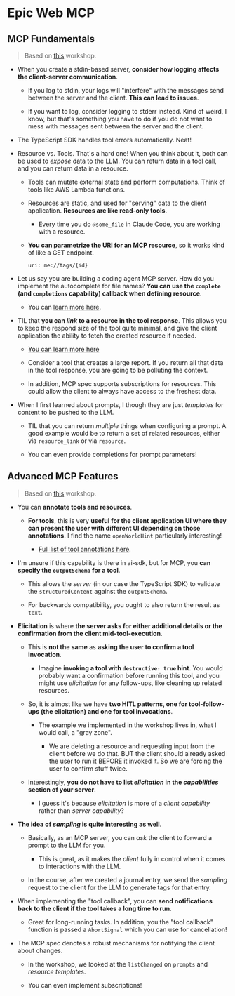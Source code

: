 # Epic Web MCP

## MCP Fundamentals

> Based on [this](https://github.com/epicweb-dev/mcp-fundamentals) workshop.

- When you create a stdin-based server, **consider how logging affects the client-server communication**.

  - If you log to stdin, your logs will "interfere" with the messages send between the server and the client. **This can lead to issues**.

  - If you want to log, consider logging to stderr instead. Kind of weird, I know, but that's something you have to do if you do not want to mess with messages sent between the server and the client.

- The TypeScript SDK handles tool errors automatically. Neat!

- Resource vs. Tools. That's a hard one! When you think about it, both can be used to _expose_ data to the LLM. You can return data in a tool call, and you can return data in a resource.

  - Tools can mutate external state and perform computations. Think of tools like AWS Lambda functions.

  - Resources are static, and used for "serving" data to the client application. **Resources are like read-only tools**.

    - Every time you do `@some_file` in Claude Code, you are working with a resource.

  - **You can parametrize the URI for an MCP resource**, so it works kind of like a GET endpoint.

    ```text
    uri: me://tags/{id}
    ```

- Let us say you are building a coding agent MCP server. How do you implement the autocomplete for file names? **You can use the `complete` (and `completions` capability) callback when defining resource**.

  - You can [learn more here](https://modelcontextprotocol.io/specification/2025-03-26/server/utilities/completion).

- TIL that **you can _link_ to a resource in the tool response**. This allows you to keep the respond size of the tool quite minimal, and give the client application the ability to fetch the created resource if needed.

  - [You can learn more here](https://modelcontextprotocol.io/specification/2025-06-18/server/tools#resource-links)

  - Consider a tool that creates a large report. If you return all that data in the tool response, you are going to be polluting the context.

  - In addition, MCP spec supports subscriptions for resources. This could allow the client to always have access to the freshest data.

- When I first learned about prompts, I though they are just _templates_ for content to be pushed to the LLM.

  - TIL that you can return _multiple_ things when configuring a prompt. A good example would be to return a set of related resources, either via `resource_link` or via `resource`.

  - You can even provide completions for prompt parameters!

## Advanced MCP Features

> Based on [this](https://github.com/epicweb-dev/advanced-mcp-features) workshop.

- You can **annotate tools and resources**.

  - **For tools**, this is very **useful for the client application UI where they can present the user with different UI depending on those annotations**. I find the name `openWorldHint` particularly interesting!

    - [Full list of tool annotations here](https://modelcontextprotocol.io/specification/2025-06-18/schema#toolannotations).

- I'm unsure if this capability is there in ai-sdk, but for MCP, you **can specify the `outputSchema` for a tool**.

  - This allows the _server_ (in our case the TypeScript SDK) to validate the `structuredContent` against the `outputSchema`.

  - For backwards compatibility, you ought to also return the result as `text`.

- **Elicitation** is where **the server asks for either additional details or the confirmation from the client mid-tool-execution**.

  - This is **not the same** as **asking the user to confirm a tool invocation**.

    - Imagine **invoking a tool with `destructive: true` hint**. You would probably want a confirmation before running this tool, and you might use _elicitation_ for any follow-ups, like cleaning up related resources.

  - So, it is almost like we have **two HITL patterns, one for tool-follow-ups (the elicitation) and one for tool invocations**.

    - The example we implemented in the workshop lives in, what I would call, a "gray zone".

      - We are deleting a resource and requesting input from the client before we do that. BUT the client should already asked the user to run it BEFORE it invoked it. So we are forcing the user to confirm stuff twice.

  - Interestingly, **you do not have to list _elicitation_ in the _capabilities_ section of your server**.

    - I guess it's because _elicitation_ is more of a _client capability_ rather than _server capability_?

- **The idea of _sampling_ is quite interesting as well**.

  - Basically, as an MCP server, you can _ask_ the client to forward a prompt to the LLM for you.

    - This is great, as it makes the _client_ fully in control when it comes to interactions with the LLM.

  - In the course, after we created a journal entry, we send the _sampling_ request to the client for the LLM to generate tags for that entry.

- When implementing the "tool callback", you can **send notifications back to the client if the tool takes a long time to run**.

  - Great for long-running tasks. In addition, you the "tool callback" function is passed a `AbortSignal` which you can use for cancellation!

- The MCP spec denotes a robust mechanisms for notifying the client about changes.

  - In the workshop, we looked at the `listChanged` on `prompts` and _resource templates_.

  - You can even implement subscriptions!
